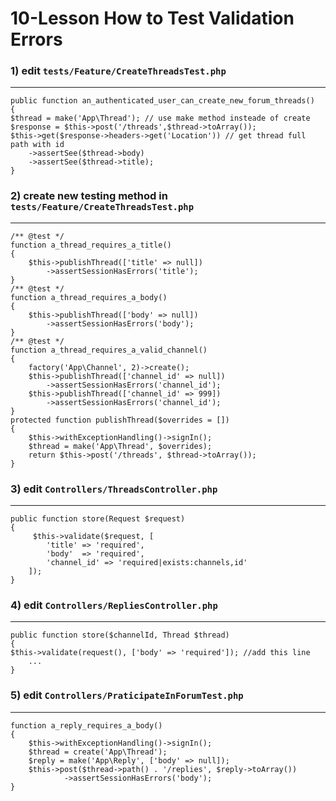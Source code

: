 10-Lesson How to Test Validation Errors
===
### 1) edit `tests/Feature/CreateThreadsTest.php`
---
```
public function an_authenticated_user_can_create_new_forum_threads()
{
$thread = make('App\Thread'); // use make method insteade of create
$response = $this->post('/threads',$thread->toArray());
$this->get($response->headers->get('Location')) // get thread full path with id
    ->assertSee($thread->body)
    ->assertSee($thread->title);
}
```
### 2) create new testing method in `tests/Feature/CreateThreadsTest.php`
---
```
/** @test */
function a_thread_requires_a_title()
{
    $this->publishThread(['title' => null])
        ->assertSessionHasErrors('title');
}
/** @test */
function a_thread_requires_a_body()
{
    $this->publishThread(['body' => null])
        ->assertSessionHasErrors('body');
}
/** @test */
function a_thread_requires_a_valid_channel()
{
    factory('App\Channel', 2)->create();
    $this->publishThread(['channel_id' => null])
        ->assertSessionHasErrors('channel_id');
    $this->publishThread(['channel_id' => 999])
        ->assertSessionHasErrors('channel_id');
}
protected function publishThread($overrides = [])
{
    $this->withExceptionHandling()->signIn();
    $thread = make('App\Thread', $overrides);
    return $this->post('/threads', $thread->toArray());
}
```
### 3) edit `Controllers/ThreadsController.php`
---
```
public function store(Request $request)
{
     $this->validate($request, [
        'title' => 'required',
        'body'  => 'required',
        'channel_id' => 'required|exists:channels,id'
    ]);
}
```
### 4) edit `Controllers/RepliesController.php`
---
```
public function store($channelId, Thread $thread)
{   
$this->validate(request(), ['body' => 'required']); //add this line
    ...
}
```
### 5) edit `Controllers/PraticipateInForumTest.php`
---
```
function a_reply_requires_a_body()
{
    $this->withExceptionHandling()->signIn();
    $thread = create('App\Thread');
    $reply = make('App\Reply', ['body' => null]);
    $this->post($thread->path() . '/replies', $reply->toArray())
            ->assertSessionHasErrors('body');
}
```